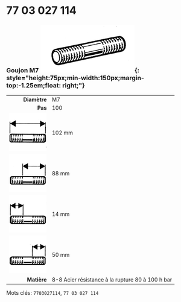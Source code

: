 # 77 03 027 114

### Goujon M7 ![](../assets/images/parts/stud.png){: style="height:75px;min-width:150px;margin-top:-1.25em;float: right;"}

|   |   |
|---:|---|
**Diamètre** | M7
**Pas** | 100
![](../assets/images/stud_total.png) | 102 mm
![](../assets/images/stud_total_right.png) | 88 mm
![](../assets/images/stud_left.png) | 14 mm
![](../assets/images/stud_right.png) | 50 mm
**Matière** | 8-8 Acier résistance à la rupture 80 à 100 h bar

Mots clés: `7703027114`, `77 03 027 114`
